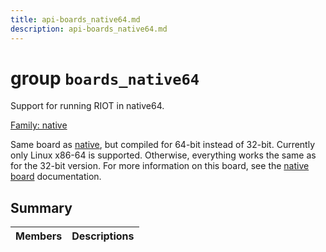 ```yaml
---
title: api-boards_native64.md
description: api-boards_native64.md
---
```

# group `boards_native64` 

Support for running RIOT in native64.

[Family: native](https://github.com/RIOT-OS/RIOT/wiki/Family:-native)

Same board as [native](./doc/starlight-docs/src/content/docs/apidoc/api-undefined.md#group__boards__native), but compiled for 64-bit instead of 32-bit. Currently only Linux x86-64 is supported. Otherwise, everything works the same as for the 32-bit version. For more information on this board, see the [native board](./doc/starlight-docs/src/content/docs/apidoc/api-undefined.md#group__boards__native) documentation.

## Summary

 Members                        | Descriptions                                
--------------------------------|---------------------------------------------

